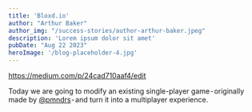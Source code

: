 ```yaml
---
title: 'Bloxd.io'
author: "Arthur Baker"
author_img: "/success-stories/author-arthur-baker.jpeg"
description: 'Lorem ipsum dolor sit amet'
pubDate: "Aug 22 2023"
heroImage: '/blog-placeholder-4.jpg'
---
```


https://medium.com/p/24cad710aaf4/edit

Today we are going to modify an existing single-player game - originally made by [@pmndrs](https://github.com/pmndrs) - and turn it into a multiplayer experience.
